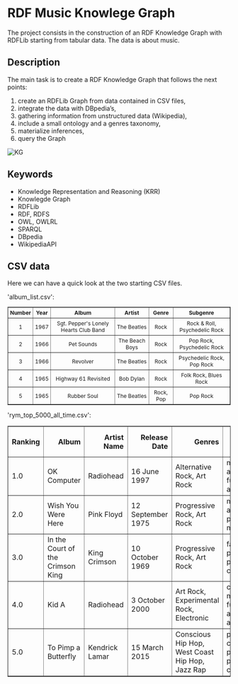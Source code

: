 # RDF Music Knowlege Graph

The project consists in the construction of an RDF Knowledge Graph with RDFLib starting from tabular data. The data is about music.

## Description

The main task is to create a RDF Knowledge Graph that follows the next points:

1. create an RDFLib Graph from data contained in CSV files,
2. integrate the data with DBpedia’s,
3. gathering information from unstructured data (Wikipedia),
4. include a small ontology and a genres taxonomy,
5. materialize inferences,
6. query the Graph

![KG](https://github.com/AlessandroGhiotto/RDF-music-knowledge-graph/blob/main/data/graph-image-example.png)

## Keywords

- Knowledge Representation and Reasoning (KRR)
- Knowlegde Graph
- RDFLib
- RDF, RDFS
- OWL, OWLRL
- SPARQL
- DBpedia
- WikipediaAPI

## CSV data

Here we can have a quick look at the two starting CSV files.

'album_list.csv':

<div style="max-width: 600px; margin: auto;">
  <table border="1" class="dataframe" style="font-size: 12px; width: 100%; text-align: center; border-collapse: collapse;">
    <thead>
      <tr>
        <th style="padding: 4px;">Number</th>
        <th style="padding: 4px;">Year</th>
        <th style="padding: 4px;">Album</th>
        <th style="padding: 4px;">Artist</th>
        <th style="padding: 4px;">Genre</th>
        <th style="padding: 4px;">Subgenre</th>
      </tr>
    </thead>
    <tbody>
      <tr>
        <td style="padding: 4px;">1</td>
        <td style="padding: 4px;">1967</td>
        <td style="padding: 4px;">Sgt. Pepper's Lonely Hearts Club Band</td>
        <td style="padding: 4px;">The Beatles</td>
        <td style="padding: 4px;">Rock</td>
        <td style="padding: 4px;">Rock &amp; Roll, Psychedelic Rock</td>
      </tr>
      <tr>
        <td style="padding: 4px;">2</td>
        <td style="padding: 4px;">1966</td>
        <td style="padding: 4px;">Pet Sounds</td>
        <td style="padding: 4px;">The Beach Boys</td>
        <td style="padding: 4px;">Rock</td>
        <td style="padding: 4px;">Pop Rock, Psychedelic Rock</td>
      </tr>
      <tr>
        <td style="padding: 4px;">3</td>
        <td style="padding: 4px;">1966</td>
        <td style="padding: 4px;">Revolver</td>
        <td style="padding: 4px;">The Beatles</td>
        <td style="padding: 4px;">Rock</td>
        <td style="padding: 4px;">Psychedelic Rock, Pop Rock</td>
      </tr>
      <tr>
        <td style="padding: 4px;">4</td>
        <td style="padding: 4px;">1965</td>
        <td style="padding: 4px;">Highway 61 Revisited</td>
        <td style="padding: 4px;">Bob Dylan</td>
        <td style="padding: 4px;">Rock</td>
        <td style="padding: 4px;">Folk Rock, Blues Rock</td>
      </tr>
      <tr>
        <td style="padding: 4px;">5</td>
        <td style="padding: 4px;">1965</td>
        <td style="padding: 4px;">Rubber Soul</td>
        <td style="padding: 4px;">The Beatles</td>
        <td style="padding: 4px;">Rock, Pop</td>
        <td style="padding: 4px;">Pop Rock</td>
      </tr>
    </tbody>
  </table>
</div>

'rym_top_5000_all_time.csv':

<div>
<table border="1" class="dataframe">
  <thead>
    <tr style="text-align: right;">
      <th>Ranking</th>
      <th>Album</th>
      <th>Artist Name</th>
      <th>Release Date</th>
      <th>Genres</th>
      <th>Descriptors</th>
      <th>Average Rating</th>
      <th>Number of Ratings</th>
      <th>Number of Reviews</th>
    </tr>
  </thead>
  <tbody>
    <tr>
      <td>1.0</td>
      <td>OK Computer</td>
      <td>Radiohead</td>
      <td>16 June 1997</td>
      <td>Alternative Rock, Art Rock</td>
      <td>melancholic, anxious, futuristic, alienation, ...</td>
      <td>4.23</td>
      <td>70,382</td>
      <td>1531</td>
    </tr>
    <tr>
      <td>2.0</td>
      <td>Wish You Were Here</td>
      <td>Pink Floyd</td>
      <td>12 September 1975</td>
      <td>Progressive Rock, Art Rock</td>
      <td>melancholic, atmospheric, progressive, male vo...</td>
      <td>4.29</td>
      <td>48,662</td>
      <td>983</td>
    </tr>
    <tr>
      <td>3.0</td>
      <td>In the Court of the Crimson King</td>
      <td>King Crimson</td>
      <td>10 October 1969</td>
      <td>Progressive Rock, Art Rock</td>
      <td>fantasy, epic, progressive, philosophical, com...</td>
      <td>4.30</td>
      <td>44,943</td>
      <td>870</td>
    </tr>
    <tr>
      <td>4.0</td>
      <td>Kid A</td>
      <td>Radiohead</td>
      <td>3 October 2000</td>
      <td>Art Rock, Experimental Rock, Electronic</td>
      <td>cold, melancholic, futuristic, atmospheric, an...</td>
      <td>4.21</td>
      <td>58,590</td>
      <td>734</td>
    </tr>
    <tr>
      <td>5.0</td>
      <td>To Pimp a Butterfly</td>
      <td>Kendrick Lamar</td>
      <td>15 March 2015</td>
      <td>Conscious Hip Hop, West Coast Hip Hop, Jazz Rap</td>
      <td>political, conscious, poetic, protest, concept...</td>
      <td>4.27</td>
      <td>44,206</td>
      <td>379</td>
    </tr>
  </tbody>
</table>
</div>
